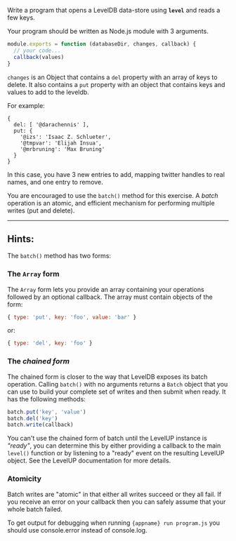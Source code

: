 Write a program that opens a LevelDB data-store using **`level`** and reads a few keys.

Your program should be written as Node.js module with 3 arguments. 

```javascript
module.exports = function (databaseDir, changes, callback) {
  // your code...
  callback(values)
}
```

`changes` is an Object that contains a `del` property with an array of keys to
delete. It also contains a `put` property with an object that contains keys
and values to add to the leveldb.

For example:

```
{
  del: [ '@darachennis' ],
  put: {
    '@izs': 'Isaac Z. Schlueter',
    '@tmpvar': 'Elijah Insua',
    '@mrbruning': 'Max Bruning'
  }
}
```

In this case, you have 3 new entries to add, mapping twitter handles
to real names, and one entry to remove.

You are encouraged to use the `batch()` method for this exercise. A
_batch_ operation is an atomic, and efficient mechanism for
performing multiple writes (put and delete).

---

## Hints:

The `batch()` method has two forms:

### The `Array` form

The `Array` form lets you provide an array containing your operations
followed by an optional callback. The array must contain objects of the 
form:

```javascript
{ type: 'put', key: 'foo', value: 'bar' }
```

or:

```javascript
{ type: 'del', key: 'foo' }
```

### The _chained form_

The chained form is closer to the way that LevelDB exposes its batch
operation. Calling `batch()` with no arguments returns a `Batch` object 
that you can use to build your complete set of writes and then submit when 
ready. It has the following methods:

```javascript
batch.put('key', 'value')
batch.del('key')
batch.write(callback)
```

You can't use the chained form of batch until the LevelUP instance is
_"ready"_, you can determine this by either providing a callback to the 
main `level()` function or by listening to a "ready" event on the 
resulting LevelUP object. See the LevelUP documentation for more details.

### Atomicity
Batch writes are "atomic" in that either all writes succeed or they all fail. 
If you receive an error on your callback then you can safely assume that your 
whole batch failed.

To get output for debugging when running `{appname} run program.js`
you should use console.error instead of console.log.

